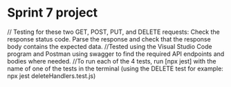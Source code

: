 # Sprint 7 project
// Testing for these two GET, POST, PUT, and DELETE requests:
    Check the response status code.
    Parse the response and check that the response body contains the expected data.
//Tested using the Visual Studio Code program and Postman using swagger to find the required API endpoints and bodies where needed.
//To run each of the 4 tests, run [npx jest] with the name of one of the tests in the terminal (using the DELETE test for example: npx jest deleteHandlers.test.js)